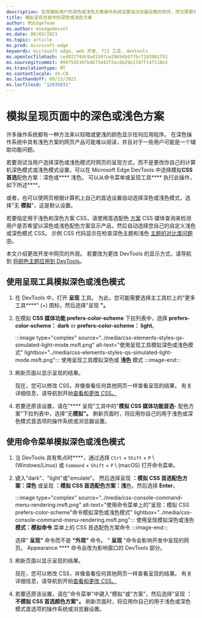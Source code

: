 ```yaml
---
description: 呈现模拟用户的深色或浅色方案操作系统设置或浏览器设置的网页，而无需更改你自己的计算机设置。  将 CSS 媒体查询与 DevTools 呈现选项一起用于 prefers-color-scheme。
title: 模拟呈现页面中的深色或浅色方案
author: MSEdgeTeam
ms.author: msedgedevrel
ms.date: 08/03/2021
ms.topic: article
ms.prod: microsoft-edge
keywords: microsoft edge, web 开发, f12 工具, devtools
ms.openlocfilehash: ced02274dc9ad1997ce2965db97fbcf193901f51
ms.sourcegitcommit: 09975d536fb4673442f2ac6629e1787f14f110e1
ms.translationtype: MT
ms.contentlocale: zh-CN
ms.lasthandoff: 09/23/2021
ms.locfileid: "12035031"
---
```

# <a name="emulate-dark-or-light-schemes-in-the-rendered-page"></a>模拟呈现页面中的深色或浅色方案

许多操作系统都有一种方法来以较暗或更浅的颜色显示任何应用程序。  在深色操作系统中具有浅色方案的网页产品可能难以阅读，并且对于一些用户可能是一个辅助功能问题。

若要测试当用户选择深色或浅色模式时网页的呈现方式，而不是更改你自己的计算机深色模式或浅色模式设置，可以在 Microsoft Edge DevTools 中选择模拟**CSS 首选**配色方案：深色或**** 浅色。  可以从命令菜单或呈现工具**** 执行此操作，如下所述****。

或者，也可以使网页根据计算机上自己的首选设置自动选择深色或浅色模式，选择"无 **模拟**"，这是默认设置。

若要指定用于浅色和深色方案 CSS，请使用首选配色 [方案][MDNPrefersColorScheme] CSS 媒体查询来检测用户是否希望以深色或浅色配色方案显示产品，然后自动选择您自己的自定义浅色或深色模式 CSS。  示例 CSS 代码显示在检查深色主题和浅色 [主题的对比度问题中](test-dark-mode.md)。

本文介绍更改开发中网页的外观。  若要改为更改 DevTools 的显示方式，请导航到 [将颜色主题应用到 DevTools][DevtoolsCustomizeTheme]。


<!-- ====================================================================== -->
## <a name="emulating-dark-or-light-mode-using-the-rendering-tool"></a>使用呈现工具模拟深色或浅色模式

1.  在 DevTools 中，打开 **呈现** 工具。  为此，您可能需要选择主工具栏上的"更多工具****" (+) 图标，然后选择"呈现 **"。**

1.  在模拟 **CSS 媒体功能 prefers-color-scheme** 下拉列表中，选择 **prefers-color-scheme： dark** or **prefers-color-scheme： light**。

    :::image type="complex" source="../media/css-elements-styles-qs-simulated-light-mode.msft.png" alt-text="使用呈现工具模拟深色或浅色模式" lightbox="../media/css-elements-styles-qs-simulated-light-mode.msft.png":::
       使用呈现工具模拟深色或 **浅色** 模式
    :::image-end:::

1.  刷新页面以显示呈现的结果。

    现在，您可以修改 CSS，并像查看任何其他网页一样查看呈现的结果。  有关详细信息，请导航到开始[查看和更改 CSS。][DevtoolsCssIndex]

1.  若要还原该设置，请在"**** 呈现"工具中的"**模拟 CSS 媒体功能首选-** 配色方案"下拉列表中，选择"无**模拟"。**  刷新页面时，将应用你自己的用于浅色或深色模式首选项的操作系统或浏览器设置。


<!-- ====================================================================== -->
## <a name="emulating-dark-or-light-mode-using-the-command-menu"></a>使用命令菜单模拟深色或浅色模式

1.  当 DevTools 具有焦点时****，通过选择 `Ctrl` + `Shift` + `P` \ (Windows/Linux\) 或 `Command` + `Shift` + `P` \ (macOS\) 打开命令菜单。

1.  键入"dark"、"light"或"emulate"。  然后选择呈现 **：模拟 CSS 首选配色方案：深色** 或呈现 **：模拟 CSS 首选配色方案：浅**色，然后选择 **Enter**。

    :::image type="complex" source="../media/css-console-command-menu-rendering.msft.png" alt-text="使用命令菜单上的&quot;呈现：模拟 CSS prefers-color-scheme&quot;命令模拟深色或浅色模式" lightbox="../media/css-console-command-menu-rendering.msft.png":::
        使用呈现模拟深色或浅色 **模式：模拟命令** 菜单上的 CSS 首选配色方案命令
    :::image-end:::

    选择" **呈现"** 命令而不是 **"外观"** 命令。  " **呈现** "命令会影响开发中呈现的网页。  Appearance **** 命令会改为影响窗口的 DevTools 部分。

1.  刷新页面以显示呈现的结果。

    现在，您可以修改 CSS，并像查看任何其他网页一样查看呈现的结果。  有关详细信息，请导航到开始[查看和更改 CSS。][DevtoolsCssIndex]

1.  若要还原该设置，请在"命令菜单"中键入"模拟"或"方案"，然后选择"呈现 **：不模拟 CSS 首选颜色方案"。**  刷新页面时，将应用你自己的用于浅色或深色模式首选项的操作系统或浏览器设置。


<!-- links -->
[DevtoolsIndex]: ../index.md "Microsoft Edge (Chromium) 开发人员工具 | Microsoft Docs"
[DevtoolsCustomizeTheme]: ../customize/theme.md "将颜色主题应用到 DevTools |Microsoft Docs"
[DevtoolsCssIndex]: ../css/index.md "开始查看和更改 CSS |Microsoft Docs"
<!-- external links -->
[MDNPrefersColorScheme]: https://developer.mozilla.org/docs/Web/CSS/@media/prefers-color-scheme "prefers-color-scheme |MDN"
